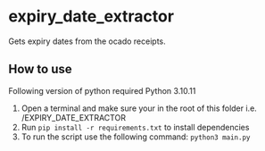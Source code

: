 # expiry_date_extractor
Gets expiry dates from the ocado receipts.

## How to use
Following version of python required Python 3.10.11

1. Open a terminal and make sure your in the root of this folder i.e. /EXPIRY_DATE_EXTRACTOR
2. Run `pip install -r requirements.txt` to install dependencies
3. To run the script use the following command: `python3 main.py`
